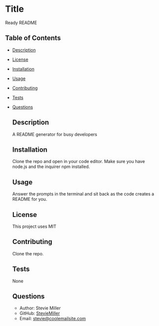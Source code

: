 # Title 
  Ready README

  ## Table of Contents 
  - [Description](#description)
- [License](#license)
- [Installation](#installation)
- [Usage](#usage)
- [Contributing](#contributing)
- [Tests](#test)
- [Questions](#questions)

  ## Description 
  A README generator for busy developers

  ## Installation
  Clone the repo and open in your code editor. Make sure you have node.js and the inquirer npm installed.

  ## Usage
  Answer the prompts in the terminal and sit back as the code creates a README for you.

  ## License
  This project uses MIT

  ## Contributing
  Clone the repo.

  ## Tests
  None

  ## Questions
  - Author: Stevie Miller
  - GitHub: [StevieMiller](https://github.com/StevieMiller)
  - Email: stevie@coolemailsite.com